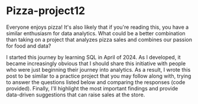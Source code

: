 # Pizza-project12
Everyone enjoys pizza! It's also likely that if you're reading this, you have a similar enthusiasm for data analytics. What could be a better combination than taking on a project that analyzes pizza sales and combines our passion for food and data?

 I started this journey by learning SQL in April of 2024. As I developed, it became increasingly obvious that I should share this initiative with people who were just beginning their journey into analytics. As a result, I wrote this post to be similar to a practice project that you may follow along with, trying to answer the questions listed below and comparing the responses (code provided). Finally, I'll highlight the most important findings and provide data-driven suggestions that can raise sales at the store.

